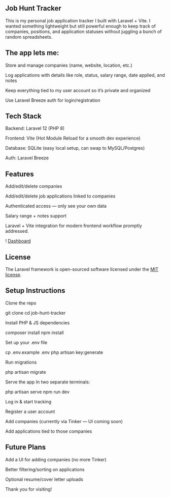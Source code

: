## Job Hunt Tracker

This is my personal job application tracker I built with Laravel + Vite. I wanted something lightweight but still powerful enough to keep track of companies, positions, and application statuses without juggling a bunch of random spreadsheets.

## The app lets me:

Store and manage companies (name, website, location, etc.)

Log applications with details like role, status, salary range, date applied, and notes

Keep everything tied to my user account so it’s private and organized

Use Laravel Breeze auth for login/registration

## Tech Stack

Backend: Laravel 12 (PHP 8)

Frontend: Vite (Hot Module Reload for a smooth dev experience)

Database: SQLite (easy local setup, can swap to MySQL/Postgres)

Auth: Laravel Breeze

## Features

Add/edit/delete companies

Add/edit/delete job applications linked to companies

Authenticated access — only see your own data

Salary range + notes support

Laravel + Vite integration for modern frontend workflow promptly addressed.

! [Dashboard](Screenshot1.png)

## License

The Laravel framework is open-sourced software licensed under the [MIT license](https://opensource.org/licenses/MIT).

## Setup Instructions

Clone the repo

git clone <repo-url>
cd job-hunt-tracker


Install PHP & JS dependencies

composer install
npm install


Set up your .env file

cp .env.example .env
php artisan key:generate


Run migrations

php artisan migrate


Serve the app
In two separate terminals:

php artisan serve
npm run dev


Log in & start tracking

Register a user account

Add companies (currently via Tinker — UI coming soon)

Add applications tied to those companies

## Future Plans

Add a UI for adding companies (no more Tinker)

Better filtering/sorting on applications

Optional resume/cover letter uploads

Thank you for visiting!